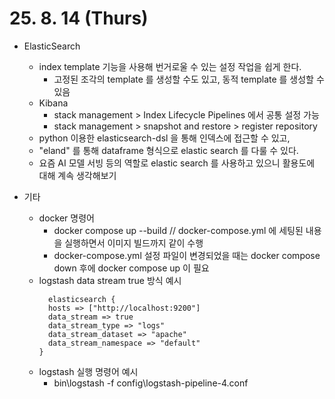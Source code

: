 # 25. 8. 14 (Thurs)

* ElasticSearch
  * index template 기능을 사용해 번거로울 수 있는 설정 작업을 쉽게 한다.
    * 고정된 조각의 template 를 생성할 수도 있고, 동적 template 를 생성할 수 있음
  * Kibana
    * stack management > Index Lifecycle Pipelines 에서 공통 설정 가능
    * stack management > snapshot and restore > register repository
  * python 이용한 elasticsearch-dsl 을 통해 인덱스에 접근할 수 있고,
  * "eland" 를 통해 dataframe 형식으로 elastic search 를 다룰 수 있다.
  * 요즘 AI 모델 서빙 등의 역할로 elastic search 를 사용하고 있으니 활용도에 대해 계속 생각해보기
 
* 기타
  * docker 명령어
    * docker compose up --build // docker-compose.yml 에 세팅된 내용을 실행하면서 이미지 빌드까지 같이 수행
    * docker-compose.yml 설정 파일이 변경되었을 때는 docker compose down 후에 docker compose up 이 필요
  * logstash data stream true 방식 예시
    ```
      elasticsearch {
      hosts => ["http://localhost:9200"]
      data_stream => true
      data_stream_type => "logs"
      data_stream_dataset => "apache"
      data_stream_namespace => "default"
    }
    ```
  * logstash 실행 명령어 예시
    * bin\logstash -f config\logstash-pipeline-4.conf
    
